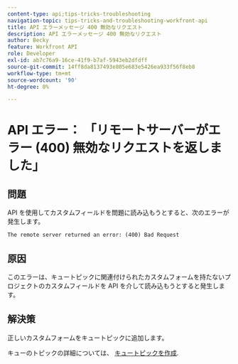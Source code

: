 ```yaml
---
content-type: api;tips-tricks-troubleshooting
navigation-topic: tips-tricks-and-troubleshooting-workfront-api
title: API エラーメッセージ 400 無効なリクエスト
description: API エラーメッセージ 400 無効なリクエスト
author: Becky
feature: Workfront API
role: Developer
exl-id: ab7c76a9-16ce-41f9-b7af-5943eb2dfdff
source-git-commit: 14ff8da8137493e805e683e5426ea933f56f8eb8
workflow-type: tm+mt
source-wordcount: '90'
ht-degree: 0%

---
```



# API エラー： 「リモートサーバーがエラー (400) 無効なリクエストを返しました」

## 問題

API を使用してカスタムフィールドを問題に読み込もうとすると、次のエラーが発生します。

`The remote server returned an error: (400) Bad Request`

## 原因

このエラーは、キュートピックに関連付けられたカスタムフォームを持たないプロジェクトのカスタムフィールドを API を介して読み込もうとすると発生します。

## 解決策

正しいカスタムフォームをキュートピックに追加します。

キューのトピックの詳細については、 [キュートピックを作成](../../manage-work/requests/create-and-manage-request-queues/create-queue-topics.md).
